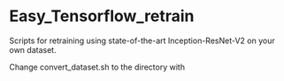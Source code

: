 # Easy_Tensorflow_retrain
Scripts for retraining using state-of-the-art Inception-ResNet-V2 on your own dataset. 

Change convert_dataset.sh to the directory with 
